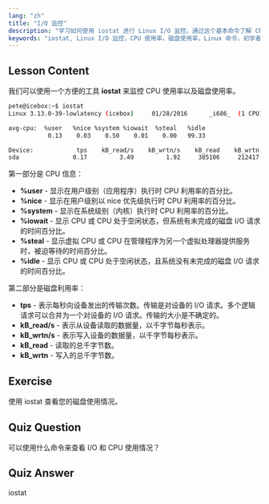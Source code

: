 ```yaml
---
lang: "zh"
title: "I/O 监控"
description: "学习如何使用 iostat 进行 Linux I/O 监控。通过这个基本命令了解 CPU 和磁盘使用情况指标。提高系统性能！"
keywords: "iostat, Linux I/O 监控，CPU 使用率，磁盘使用率，Linux 命令，初学者，教程，指南"
---
```


## Lesson Content

我们可以使用一个方便的工具 **iostat** 来监控 CPU 使用率以及磁盘使用率。

```bash
pete@icebox:~$ iostat
Linux 3.13.0-39-lowlatency (icebox)     01/28/2016      _i686_  (1 CPU)

avg-cpu:  %user   %nice %system %iowait  %steal   %idle
           0.13    0.03    0.50    0.01    0.00   99.33

Device:            tps    kB_read/s    kB_wrtn/s    kB_read    kB_wrtn
sda               0.17         3.49         1.92     385106     212417
```

第一部分是 CPU 信息：

- **%user** - 显示在用户级别（应用程序）执行时 CPU 利用率的百分比。
- **%nice** - 显示在用户级别以 nice 优先级执行时 CPU 利用率的百分比。
- **%system** - 显示在系统级别（内核）执行时 CPU 利用率的百分比。
- **%iowait** - 显示 CPU 或 CPU 处于空闲状态，但系统有未完成的磁盘 I/O 请求的时间百分比。
- **%steal** - 显示虚拟 CPU 或 CPU 在管理程序为另一个虚拟处理器提供服务时，被迫等待的时间百分比。
- **%idle** - 显示 CPU 或 CPU 处于空闲状态，且系统没有未完成的磁盘 I/O 请求的时间百分比。

第二部分是磁盘利用率：

- **tps** - 表示每秒向设备发出的传输次数。传输是对设备的 I/O 请求。多个逻辑请求可以合并为一个对设备的 I/O 请求。传输的大小是不确定的。
- **kB_read/s** - 表示从设备读取的数据量，以千字节每秒表示。
- **kB_wrtn/s** - 表示写入设备的数据量，以千字节每秒表示。
- **kB_read** - 读取的总千字节数。
- **kB_wrtn** - 写入的总千字节数。

## Exercise

使用 iostat 查看您的磁盘使用情况。

## Quiz Question

可以使用什么命令来查看 I/O 和 CPU 使用情况？

## Quiz Answer

iostat
